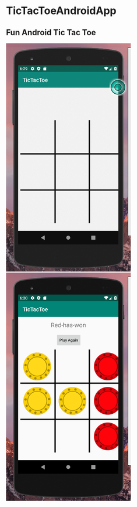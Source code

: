 # TicTacToeAndroidApp

## Fun Android Tic Tac Toe 

<img src = "Images/Screen Shot 2020-04-28 at 6.29.46 PM.png" >
<img src = "Images/Screen Shot 2020-04-28 at 6.30.10 PM.png" >
